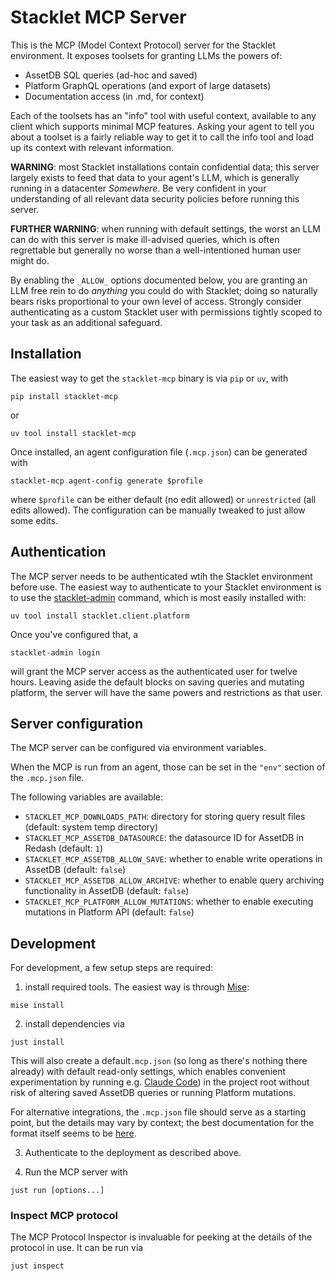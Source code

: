 # Stacklet MCP Server

This is the MCP (Model Context Protocol) server for the Stacklet environment.
It exposes toolsets for granting LLMs the powers of:

* AssetDB SQL queries (ad-hoc and saved)
* Platform GraphQL operations (and export of large datasets)
* Documentation access (in .md, for context)

Each of the toolsets has an "info" tool with useful context, available to any client which supports minimal MCP features.
Asking your agent to tell you about a toolset is a fairly reliable way to get it to call the info tool and load up its context with relevant information.

**WARNING**: most Stacklet installations contain confidential data; this server largely exists to feed that data to your agent's LLM, which is generally running in a datacenter _Somewhere_. Be very confident in your understanding of all relevant data security policies before running this server.

**FURTHER WARNING**: when running with default settings, the worst an LLM can do with this server is make ill-advised queries, which is often regrettable but generally no worse than a well-intentioned human user might do.

By enabling the `_ALLOW_` options documented below, you are granting an LLM free rein to do _anything_ you could do with Stacklet; doing so naturally bears risks proportional to your own level of access. Strongly consider authenticating as a custom Stacklet user with permissions tightly scoped to your task as an additional safeguard.


## Installation

The easiest way to get the `stacklet-mcp` binary is via `pip` or `uv`, with

```
pip install stacklet-mcp
```

or

```
uv tool install stacklet-mcp
```

Once installed, an agent configuration file (`.mcp.json`) can be generated with

```
stacklet-mcp agent-config generate $profile
```

where `$profile` can be either default (no edit allowed) or `unrestricted` (all edits allowed).
The configuration can be manually tweaked to just allow some edits.


## Authentication

The MCP server needs to be authenticated wtih the Stacklet environment before use.
The easiest way to authenticate to your Stacklet environment is to use the [stacklet-admin](https://pypi.org/project/stacklet.client.platform/) command, which is most easily installed with:

```
uv tool install stacklet.client.platform
```

Once you've configured that, a

```
stacklet-admin login
```

will grant the MCP server access as the authenticated user for twelve hours. Leaving aside the default blocks on saving queries and mutating platform, the server will have the same powers and restrictions as that user.


## Server configuration

The MCP server can be configured via environment variables.

When the MCP is run from an agent, those can be set in the `"env"` section of the `.mcp.json` file.

The following variables are available:

- `STACKLET_MCP_DOWNLOADS_PATH`: directory for storing query result files (default: system temp directory)
- `STACKLET_MCP_ASSETDB_DATASOURCE`: the datasource ID for AssetDB in Redash (default: `1`)
- `STACKLET_MCP_ASSETDB_ALLOW_SAVE`: whether to enable write operations in AssetDB (default: `false`)
- `STACKLET_MCP_ASSETDB_ALLOW_ARCHIVE`: whether to enable query archiving functionality in AssetDB (default: `false`)
- `STACKLET_MCP_PLATFORM_ALLOW_MUTATIONS`: whether to enable executing mutations in Platform API (default: `false`)


## Development

For development, a few setup steps are required:


1) install required tools. The easiest way is through [Mise](https://mise.jdx.dev/):

```
mise install
```

2) install dependencies via

```
just install
```

This will also create a default`.mcp.json` (so long as there's nothing there already) with default read-only settings, which enables convenient experimentation by running e.g. [Claude Code](https://claude.com/product/claude-code)) in the project root without risk of altering saved AssetDB queries or running Platform mutations.

For alternative integrations, the `.mcp.json` file should serve as a starting point, but the details may vary by context; the best documentation for the format itself seems to be [here](https://gofastmcp.com/integrations/mcp-json-configuration#mcp-json-configuration-standard).


3) Authenticate to the deployment as described above.

4) Run the MCP server with

```
just run [options...]
```


### Inspect MCP protocol


The MCP Protocol Inspector is invaluable for peeking at the details of the protocol in use. It can be run via

```
just inspect
```
